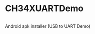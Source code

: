 # CH34XUARTDemo

<p><img alt="" src="https://github.com/YTEC-info/CH347-Softwares/blob/main/Softwares/Android/Screenshot_CH34XUARTDemo.jpg?raw=true" style="float:center;" /></p> 

Android apk installer (USB to UART Demo)
